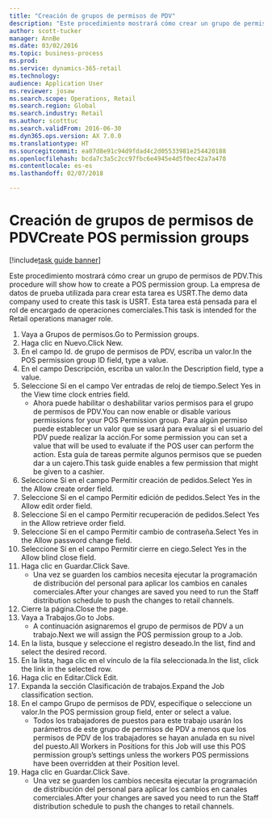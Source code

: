 ```yaml
--- 
title: "Creación de grupos de permisos de PDV"
description: "Este procedimiento mostrará cómo crear un grupo de permisos de PDV."
author: scott-tucker
manager: AnnBe
ms.date: 03/02/2016
ms.topic: business-process
ms.prod: 
ms.service: dynamics-365-retail
ms.technology: 
audience: Application User
ms.reviewer: josaw
ms.search.scope: Operations, Retail
ms.search.region: Global
ms.search.industry: Retail
ms.author: scotttuc
ms.search.validFrom: 2016-06-30
ms.dyn365.ops.version: AX 7.0.0
ms.translationtype: HT
ms.sourcegitcommit: ea07d8e91c94d9fdad4c2d05533981e254420188
ms.openlocfilehash: bcda7c3a5c2cc97fbc6e4945e4d5f0ec42a7a478
ms.contentlocale: es-es
ms.lasthandoff: 02/07/2018

---
```

# <a name="create-pos-permission-groups"></a><span data-ttu-id="518f7-103">Creación de grupos de permisos de PDV</span><span class="sxs-lookup"><span data-stu-id="518f7-103">Create POS permission groups</span></span>

[!include[task guide banner](../includes/task-guide-banner.md)]

<span data-ttu-id="518f7-104">Este procedimiento mostrará cómo crear un grupo de permisos de PDV.</span><span class="sxs-lookup"><span data-stu-id="518f7-104">This procedure will show how to create a POS permission group.</span></span> <span data-ttu-id="518f7-105">La empresa de datos de prueba utilizada para crear esta tarea es USRT.</span><span class="sxs-lookup"><span data-stu-id="518f7-105">The demo data company used to create this task is USRT.</span></span> <span data-ttu-id="518f7-106">Esta tarea está pensada para el rol de encargado de operaciones comerciales.</span><span class="sxs-lookup"><span data-stu-id="518f7-106">This task is intended for the Retail operations manager role.</span></span>

1. <span data-ttu-id="518f7-107">Vaya a Grupos de permisos.</span><span class="sxs-lookup"><span data-stu-id="518f7-107">Go to Permission groups.</span></span>
2. <span data-ttu-id="518f7-108">Haga clic en Nuevo.</span><span class="sxs-lookup"><span data-stu-id="518f7-108">Click New.</span></span>
3. <span data-ttu-id="518f7-109">En el campo Id. de grupo de permisos de PDV, escriba un valor.</span><span class="sxs-lookup"><span data-stu-id="518f7-109">In the POS permission group ID field, type a value.</span></span>
4. <span data-ttu-id="518f7-110">En el campo Descripción, escriba un valor.</span><span class="sxs-lookup"><span data-stu-id="518f7-110">In the Description field, type a value.</span></span>
5. <span data-ttu-id="518f7-111">Seleccione Sí en el campo Ver entradas de reloj de tiempo.</span><span class="sxs-lookup"><span data-stu-id="518f7-111">Select Yes in the View time clock entries field.</span></span>
    * <span data-ttu-id="518f7-112">Ahora puede habilitar o deshabilitar varios permisos para el grupo de permisos de PDV.</span><span class="sxs-lookup"><span data-stu-id="518f7-112">You can now enable or disable various permissions for your POS Permission group.</span></span> <span data-ttu-id="518f7-113">Para algún permiso puede establecer un valor que se usará para evaluar si el usuario del PDV puede realizar la acción.</span><span class="sxs-lookup"><span data-stu-id="518f7-113">For some permission you can set a value that will be used to evaluate if the POS user can perform the action.</span></span>  <span data-ttu-id="518f7-114">Esta guía de tareas permite algunos permisos que se pueden dar a un cajero.</span><span class="sxs-lookup"><span data-stu-id="518f7-114">This task guide enables a few permission that might be given to a cashier.</span></span>  
6. <span data-ttu-id="518f7-115">Seleccione Sí en el campo Permitir creación de pedidos.</span><span class="sxs-lookup"><span data-stu-id="518f7-115">Select Yes in the Allow create order field.</span></span>
7. <span data-ttu-id="518f7-116">Seleccione Sí en el campo Permitir edición de pedidos.</span><span class="sxs-lookup"><span data-stu-id="518f7-116">Select Yes in the Allow edit order field.</span></span>
8. <span data-ttu-id="518f7-117">Seleccione Sí en el campo Permitir recuperación de pedidos.</span><span class="sxs-lookup"><span data-stu-id="518f7-117">Select Yes in the Allow retrieve order field.</span></span>
9. <span data-ttu-id="518f7-118">Seleccione Sí en el campo Permitir cambio de contraseña.</span><span class="sxs-lookup"><span data-stu-id="518f7-118">Select Yes in the Allow password change field.</span></span>
10. <span data-ttu-id="518f7-119">Seleccione Sí en el campo Permitir cierre en ciego.</span><span class="sxs-lookup"><span data-stu-id="518f7-119">Select Yes in the Allow blind close field.</span></span>
11. <span data-ttu-id="518f7-120">Haga clic en Guardar.</span><span class="sxs-lookup"><span data-stu-id="518f7-120">Click Save.</span></span>
    * <span data-ttu-id="518f7-121">Una vez se guarden los cambios necesita ejecutar la programación de distribución del personal para aplicar los cambios en canales comerciales.</span><span class="sxs-lookup"><span data-stu-id="518f7-121">After your changes are saved you need to run the Staff distribution schedule to push the changes to retail channels.</span></span>  
12. <span data-ttu-id="518f7-122">Cierre la página.</span><span class="sxs-lookup"><span data-stu-id="518f7-122">Close the page.</span></span>
13. <span data-ttu-id="518f7-123">Vaya a Trabajos.</span><span class="sxs-lookup"><span data-stu-id="518f7-123">Go to Jobs.</span></span>
    * <span data-ttu-id="518f7-124">A continuación asignaremos el grupo de permisos de PDV a un trabajo.</span><span class="sxs-lookup"><span data-stu-id="518f7-124">Next we will assign the POS permission group to a Job.</span></span>  
14. <span data-ttu-id="518f7-125">En la lista, busque y seleccione el registro deseado.</span><span class="sxs-lookup"><span data-stu-id="518f7-125">In the list, find and select the desired record.</span></span>
15. <span data-ttu-id="518f7-126">En la lista, haga clic en el vínculo de la fila seleccionada.</span><span class="sxs-lookup"><span data-stu-id="518f7-126">In the list, click the link in the selected row.</span></span>
16. <span data-ttu-id="518f7-127">Haga clic en Editar.</span><span class="sxs-lookup"><span data-stu-id="518f7-127">Click Edit.</span></span>
17. <span data-ttu-id="518f7-128">Expanda la sección Clasificación de trabajos.</span><span class="sxs-lookup"><span data-stu-id="518f7-128">Expand the Job classification section.</span></span>
18. <span data-ttu-id="518f7-129">En el campo Grupo de permisos de PDV, especifique o seleccione un valor.</span><span class="sxs-lookup"><span data-stu-id="518f7-129">In the POS permission group field, enter or select a value.</span></span>
    * <span data-ttu-id="518f7-130">Todos los trabajadores de puestos para este trabajo usarán los parámetros de este grupo de permisos de PDV a menos que los permisos de PDV de los trabajadores se hayan anulada en su nivel del puesto.</span><span class="sxs-lookup"><span data-stu-id="518f7-130">All Workers in Positions for this Job will use this POS permission group’s settings unless the workers POS permissions have been overridden at their Position level.</span></span>  
19. <span data-ttu-id="518f7-131">Haga clic en Guardar.</span><span class="sxs-lookup"><span data-stu-id="518f7-131">Click Save.</span></span>
    * <span data-ttu-id="518f7-132">Una vez se guarden los cambios necesita ejecutar la programación de distribución del personal para aplicar los cambios en canales comerciales.</span><span class="sxs-lookup"><span data-stu-id="518f7-132">After your changes are saved you need to run the Staff distribution schedule to push the changes to retail channels.</span></span>  


